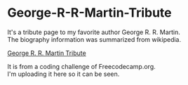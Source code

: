 # George-R-R-Martin-Tribute

It's a tribute page to my favorite author George R. R. Martin. <br />
The biography information was summarized from wikipedia. <br />

<a href="https://george-r-r-martin-tribute.pages.dev/" >George R. R. Martin Tribute</a>

It is from a coding challenge of Freecodecamp.org. <br />
I'm uploading it here so it can be seen.

